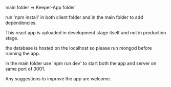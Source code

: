 main folder => Keeper-App folder

run 'npm install' in both client folder and in the main folder to add dependencies.

This react app is uploaded in development stage itself and not in production stage.

the database is hosted on the localhost so please run mongod before running the app.

in the main folder use 'npm run dev' to start both the app and server on same port of 3001.

Any suggestions to improve the app are welcome.
